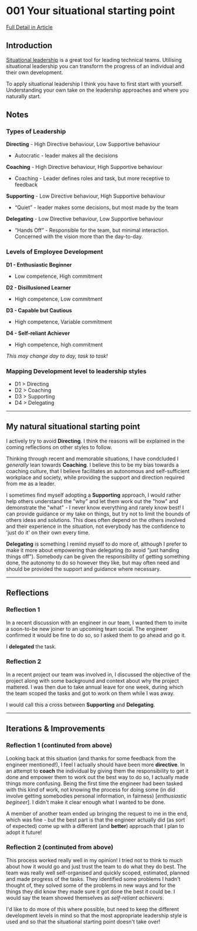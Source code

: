 # 001 Your situational starting point

[Full Detail in Article](https://dev.to/eggsy84/tech-lead-katas-001-your-situational-starting-point-171b)

## Introduction
[Situational leadership](https://www.youtube.com/watch?v=pykuvuA-QFU) is a great tool for leading technical teams. Utilising situational leadership you can transform the progress of an individual and their own development.

To apply situational leadership I think you have to first start with yourself. Understanding your own take on the leadership approaches and where you naturally start.

## Notes

### Types of Leadership

**Directing** - High Directive behaviour, Low Supportive behaviour	
	
* Autocratic - leader makes all the decisions

**Coaching** - High Directive behaviour, High Supportive behaviour	
	
* Coaching - Leader defines roles and task, but more receptive to feedback

**Supporting** - Low Directive behaviour, High Supportive behaviour
	
* “Quiet” - leader makes some decisions, but most made by the team

**Delegating** - Low Directive behaviour, Low Supportive behaviour	
	
* “Hands Off” - Responsible for the team, but minimal interaction. Concerned with the vision more than the day-to-day.


### Levels of Employee Development

**D1 - Enthusiastic Beginner**

* Low competence, High commitment


**D2 - Disillusioned Learner**

* High competence, Low commitment


**D3 - Capable but Cautious**

* High competence, Variable commitment


**D4 - Self-reliant Achiever**

* High competence, high commitment

*This may change day to day, task to task!*

### Mapping Development level to leadership styles

* D1 > Directing
* D2 > Coaching
* D3 > Supporting
* D4 > Delegating

---

## My natural situational starting point

I actively try to avoid **Directing**. I think the reasons will be explained in the coming reflections on other styles to follow.

Thinking through recent and memorable situations, I have condcluded I _generally_ lean towards **Coaching**. I believe this to be my bias towards a coaching culture, that I believe facilitates an autonomous and self-sufficient workplace and society, while providing the support and direction required from me as a leader. 

I sometimes find myself adopting a **Supporting** approach, I would rather help others understand the "why" and let them work out the "how" and demonstrate the "what" - I never know everything and rarely know best! I can provide guidance or my take on things, but try not to limit the bounds of others ideas and solutions. This does often depend on the others involved and their experience in the situation, not everybody has the confidence to 'just do it' on their own every time.

**Delegating** is something I remind myself to do more of, although I prefer to make it more about empowering than delegating (to avoid "just handing things off"). Somebody can be given the responsibility of getting something done, the autonomy to do so however they like, but may often need and should be provided the support and guidance where necessary.

---

## Reflections

### Reflection 1

In a recent discussion with an engineer in our team, I wanted them to invite a soon-to-be new joiner to an upcoming team social. The engineer confirmed it would be fine to do so, so I asked them to go ahead and go it.

I **delegated** the task.


### Reflection 2

In a recent project our team was involved in, I discussed the objective of the project along with some background and context about why the project mattered. I was then due to take annual leave for one week, during which the team scoped the tasks and got to work on them while I was away.

I would call this a cross between **Supporting** and **Delegating**.


---

## Iterations & Improvements

### Reflection 1 (continuted from above)

Looking back at this situation (and thanks for some feedback from the engineer mentioned!), I feel I actually should have been more **directive**. In an attempt to **coach** the individual by giving them the responsibility to get it done and empower them to work out the best way to do so, I actually made things more confusing. Being the first time the engineer had been tasked with this kind of work, not knowing the process for doing some (in did involve getting somebodies personal information, in fairness) [*enthusiastic begineer*]. I didn't make it clear enough what I wanted to be done.

A member of another team ended up bringing the request to me in the end, which was fine - but the best part is that the engineer actually did (as sort of expected) come up with a different (and **better**) approach that I plan to adopt it future!

### Reflection 2 (continuted from above)

This process worked really well in my opinion! I tried not to think to much about how it would go and just trust the team to do what they do best. The team was really well self-organised and quickly scoped, estimated, planned and made progress of the tasks. They identified some problems I hadn't thought of, they solved some of the problems in new ways and for the things they did know they made sure it got done the best it could be. I would say the team showed themselves as *self-reliant achievers*.

I'd like to do more of this where possible, but need to keep the different development levels in mind so that the most appropriate leadership style is used and so that the situational starting point doesn't take over!